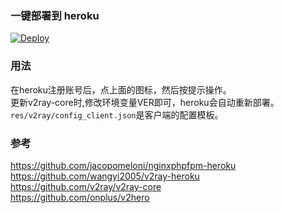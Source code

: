 ### 一键部署到 heroku  
[![Deploy](https://www.herokucdn.com/deploy/button.png)](https://heroku.com/deploy)  

### 用法
在heroku注册账号后，点上面的图标，然后按提示操作。    
更新v2ray-core时,修改环境变量VER即可，heroku会自动重新部署。  
`res/v2ray/config_client.json`是客户端的配置模板。  
  
### 参考  
https://github.com/jacopomeloni/nginxphpfpm-heroku  
https://github.com/wangyi2005/v2ray-heroku  
https://github.com/v2ray/v2ray-core  
https://github.com/onplus/v2hero  

